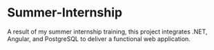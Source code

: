 # Summer-Internship
A result of my summer internship training, this project integrates .NET, Angular, and PostgreSQL to deliver a functional web application.
